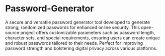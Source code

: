 # Password-Generator

A secure and versatile password generator tool developed to generate strong, randomized passwords for enhanced online security. This open-source project offers customizable parameters such as password length, character sets, and special requirements, ensuring users can create unique and robust passwords tailored to their needs. Perfect for improving password strength and bolstering digital privacy across various platforms.
